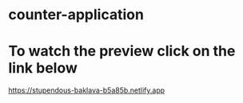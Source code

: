 # counter-application
# To watch the preview click on the link below
https://stupendous-baklava-b5a85b.netlify.app
